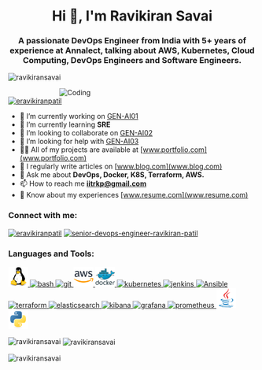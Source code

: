 <h1 align="center">Hi 👋, I'm Ravikiran Savai</h1>
<h3 align="center">A passionate DevOps Engineer from India with 5+ years of experience at Annalect, talking about AWS, Kubernetes, Cloud Computing, DevOps Engineers and Software Engineers.</h3>
<p align="left"> <img src="https://komarev.com/ghpvc/?username=ravikiransavai&label=Profile%20views&color=0e75b6&style=flat" alt="ravikiransavai" /> </p>
<img align="right" alt="Coding" width="400" src="https://media.giphy.com/media/v1.Y2lkPTc5MGI3NjExYnMycmE2cmFkZ2FweG9vcDU2aGRuZnJnbmRkY2ExbGx0ZmQ4YzdyNyZlcD12MV9pbnRlcm5hbF9naWZfYnlfaWQmY3Q9cw/cx4A3Kv225gpLYKSsk/giphy.gif">
<p align="left"> <a href="https://twitter.com/eravikiranpatil" target="blank"><img src="https://img.shields.io/twitter/follow/eravikiranpatil?logo=twitter&style=for-the-badge" alt="eravikiranpatil" /></a> </p>

- 🔭 I’m currently working on [GEN-AI01](www.project01.com)
- 🌱 I’m currently learning **SRE**
- 👯 I’m looking to collaborate on [GEN-AI02](www.project02.com)
- 🤝 I’m looking for help with [GEN-AI03](www.project03.com)
- 👨‍💻 All of my projects are available at [www.portfolio.com](www.portfolio.com)
- 📝 I regularly write articles on [www.blog.com](www.blog.com)
- 💬 Ask me about **DevOps, Docker, K8S, Terraform, AWS.**
- 📫 How to reach me **iitrkp@gmail.com**
- 📄 Know about my experiences [www.resume.com](www.resume.com)

<h3 align="left">Connect with me:</h3>
<p align="left">
<a href="https://twitter.com/eravikiranpatil" target="blank"><img align="center" src="https://raw.githubusercontent.com/rahuldkjain/github-profile-readme-generator/master/src/images/icons/Social/twitter.svg" alt="eravikiranpatil" height="30" width="40" /></a>
<a href="https://linkedin.com/in/senior-devops-engineer-ravikiran-patil" target="blank"><img align="center" src="https://raw.githubusercontent.com/rahuldkjain/github-profile-readme-generator/master/src/images/icons/Social/linked-in-alt.svg" alt="senior-devops-engineer-ravikiran-patil" height="30" width="40" /></a>
</p>
<h3 align="left">Languages and Tools:</h3>
<p align="left"> <a href="https://www.linux.org/" target="_blank" rel="noreferrer"> <img src="https://raw.githubusercontent.com/devicons/devicon/master/icons/linux/linux-original.svg" alt="linux" width="40" height="40"/> </a>
<a href="https://www.gnu.org/software/bash/" target="_blank" rel="noreferrer"> <img src="https://www.vectorlogo.zone/logos/gnu_bash/gnu_bash-icon.svg" alt="bash" width="40" height="40"/> </a> 
<a href="https://git-scm.com/" target="_blank" rel="noreferrer"> <img src="https://www.vectorlogo.zone/logos/git-scm/git-scm-icon.svg" alt="git" width="40" height="40"/> </a> 
<a href="https://aws.amazon.com" target="_blank" rel="noreferrer"> <img src="https://raw.githubusercontent.com/devicons/devicon/master/icons/amazonwebservices/amazonwebservices-original-wordmark.svg" alt="aws" width="40" height="40"/> </a> 
<a href="https://www.docker.com/" target="_blank" rel="noreferrer"> <img src="https://raw.githubusercontent.com/devicons/devicon/master/icons/docker/docker-original-wordmark.svg" alt="docker" width="40" height="40"/> </a> 
<a href="https://kubernetes.io" target="_blank" rel="noreferrer"> <img src="https://www.vectorlogo.zone/logos/kubernetes/kubernetes-icon.svg" alt="kubernetes" width="40" height="40"/> </a> 
<a href="https://www.jenkins.io" target="_blank" rel="noreferrer"> <img src="https://www.vectorlogo.zone/logos/jenkins/jenkins-icon.svg" alt="jenkins" width="40" height="40"/> </a> 
<a href="https://www.Ansible.org" target="_blank" rel="noreferrer"> <img src="https://cdn.jsdelivr.net/gh/devicons/devicon@latest/icons/ansible/ansible-original-wordmark.svg" alt="Ansible" width="40" height="40"/> </a> 
<a href="https://www.terraform.org" target="_blank" rel="noreferrer"> <img src="https://cdn.jsdelivr.net/gh/devicons/devicon@latest/icons/terraform/terraform-original.svg" alt="terraform" width="40" height="40"/> </a>
<a href="https://www.elastic.co" target="_blank" rel="noreferrer"> <img src="https://www.vectorlogo.zone/logos/elastic/elastic-icon.svg" alt="elasticsearch" width="40" height="40"/> </a> 
<a href="https://www.elastic.co/kibana" target="_blank" rel="noreferrer"> <img src="https://www.vectorlogo.zone/logos/elasticco_kibana/elasticco_kibana-icon.svg" alt="kibana" width="40" height="40"/> </a> 
<a href="https://grafana.com" target="_blank" rel="noreferrer"> <img src="https://www.vectorlogo.zone/logos/grafana/grafana-icon.svg" alt="grafana" width="40" height="40"/> </a> 
<a href="https://www.prometheus.org" target="_blank" rel="noreferrer"> <img src="https://cdn.jsdelivr.net/gh/devicons/devicon@latest/icons/prometheus/prometheus-plain-wordmark.svg" alt="prometheus" width="40" height="40"/> </a>
<a href="https://www.java.com" target="_blank" rel="noreferrer"> <img src="https://raw.githubusercontent.com/devicons/devicon/master/icons/java/java-original.svg" alt="java" width="40" height="40"/> </a> 
<a href="https://www.python.org" target="_blank" rel="noreferrer"> <img src="https://raw.githubusercontent.com/devicons/devicon/master/icons/python/python-original.svg" alt="python" width="40" height="40"/> </a></p>
<p><img align="left" src="https://github-readme-stats.vercel.app/api/top-langs?username=ravikiransavai&show_icons=true&locale=en&layout=compact&theme=tokyonight" alt="ravikiransavai" /></p>
<p>&nbsp;<img align="center" src="https://github-readme-stats.vercel.app/api?username=ravikiransavai&show_icons=true&locale=en&theme=tokyonight" alt="ravikiransavai" /></p>
<p><img align="center" src="https://github-readme-streak-stats.herokuapp.com/?user=ravikiransavai&theme=tokyonight" alt="ravikiransavai" /></p>
